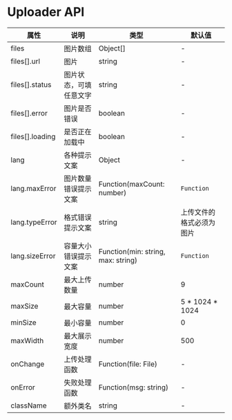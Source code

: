 # Uploader API

属性 | 说明 | 类型 | 默认值
-----|-----|-----|------
files | 图片数组 | Object[] | -
files[].url | 图片 | string | -
files[].status | 图片状态，可填任意文字 | string | -
files[].error | 图片是否错误 | boolean | -
files[].loading | 是否正在加载中 | boolean | -
lang | 各种提示文案 | Object | -
lang.maxError | 图片数量错误提示文案 | Function(maxCount: number) | `Function`
lang.typeError | 格式错误提示文案 | string | 上传文件的格式必须为图片
lang.sizeError | 容量大小错误提示文案 | Function(min: string, max: string) | `Function`
maxCount | 最大上传数量 | number | 9
maxSize | 最大容量 | number | 5 \* 1024 \* 1024
minSize | 最小容量 | number | 0
maxWidth | 最大展示宽度 | number | 500
onChange | 上传处理函数 | Function(file: File) | -
onError | 失败处理函数 | Function(msg: string) | -
className | 额外类名 | string | -